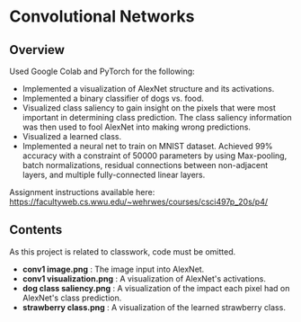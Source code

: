 # Convolutional Networks

## Overview
Used Google Colab and PyTorch for the following:
- Implemented a visualization of AlexNet structure and its activations.  
- Implemented a binary classifier of dogs vs. food. 
- Visualized class saliency to gain insight on the pixels that were most important in determining class prediction. The class saliency information was then used to fool AlexNet into making wrong predictions. 
- Visualized a learned class.
- Implemented a neural net to train on MNIST dataset. Achieved 99% accuracy with a constraint of 50000 parameters by using Max-pooling, batch normalizations, residual connections between non-adjacent layers, and multiple fully-connected linear layers.

Assignment instructions available here: https://facultyweb.cs.wwu.edu/~wehrwes/courses/csci497p_20s/p4/

## Contents
As this project is related to classwork, code must be omitted.
- **conv1 image.png** : The image input into AlexNet.
- **conv1 visualization.png** : A visualization of AlexNet's activations.
- **dog class saliency.png** : A visualization of the impact each pixel had on AlexNet's class prediction.
- **strawberry class.png** : A visualization of the learned strawberry class.